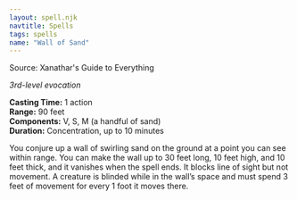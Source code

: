 ```yaml
---
layout: spell.njk
navtitle: Spells
tags: spells
name: "Wall of Sand"
---
```

Source: Xanathar's Guide to Everything

_3rd-level evocation_

**Casting Time:** 1 action  
**Range:** 90 feet  
**Components:** V, S, M (a handful of sand)  
**Duration:** Concentration, up to 10 minutes

You conjure up a wall of swirling sand on the ground at a point you can see within range. You can make the wall up to 30 feet long, 10 feet high, and 10 feet thick, and it vanishes when the spell ends. It blocks line of sight but not movement. A creature is blinded while in the wall’s space and must spend 3 feet of movement for every 1 foot it moves there.